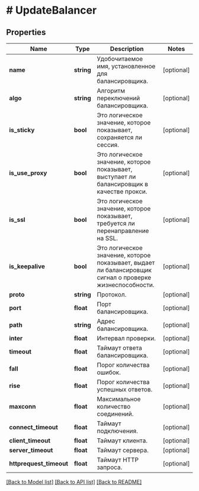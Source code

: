 # # UpdateBalancer

## Properties

Name | Type | Description | Notes
------------ | ------------- | ------------- | -------------
**name** | **string** | Удобочитаемое имя, установленное для балансировщика. | [optional]
**algo** | **string** | Алгоритм переключений балансировщика. | [optional]
**is_sticky** | **bool** | Это логическое значение, которое показывает, сохраняется ли сессия. | [optional]
**is_use_proxy** | **bool** | Это логическое значение, которое показывает, выступает ли балансировщик в качестве прокси. | [optional]
**is_ssl** | **bool** | Это логическое значение, которое показывает, требуется ли перенаправление на SSL. | [optional]
**is_keepalive** | **bool** | Это логическое значение, которое показывает, выдает ли балансировщик сигнал о проверке жизнеспособности. | [optional]
**proto** | **string** | Протокол. | [optional]
**port** | **float** | Порт балансировщика. | [optional]
**path** | **string** | Адрес балансировщика. | [optional]
**inter** | **float** | Интервал проверки. | [optional]
**timeout** | **float** | Таймаут ответа балансировщика. | [optional]
**fall** | **float** | Порог количества ошибок. | [optional]
**rise** | **float** | Порог количества успешных ответов. | [optional]
**maxconn** | **float** | Максимальное количество соединений. | [optional]
**connect_timeout** | **float** | Таймаут подключения. | [optional]
**client_timeout** | **float** | Таймаут клиента. | [optional]
**server_timeout** | **float** | Таймаут сервера. | [optional]
**httprequest_timeout** | **float** | Таймаут HTTP запроса. | [optional]

[[Back to Model list]](../../README.md#models) [[Back to API list]](../../README.md#endpoints) [[Back to README]](../../README.md)
